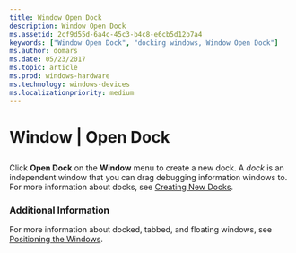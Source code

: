 ```yaml
---
title: Window Open Dock
description: Window Open Dock
ms.assetid: 2cf9d55d-6a4c-45c3-b4c8-e6cb5d12b7a4
keywords: ["Window Open Dock", "docking windows, Window Open Dock"]
ms.author: domars
ms.date: 05/23/2017
ms.topic: article
ms.prod: windows-hardware
ms.technology: windows-devices
ms.localizationpriority: medium
---
```


# Window | Open Dock


## <span id="ddk_window_open_dock_dbg"></span><span id="DDK_WINDOW_OPEN_DOCK_DBG"></span>


Click **Open Dock** on the **Window** menu to create a new dock. A *dock* is an independent window that you can drag debugging information windows to. For more information about docks, see [Creating New Docks](creating-a-new-dock.md).

### <span id="additional_information"></span><span id="ADDITIONAL_INFORMATION"></span>Additional Information

For more information about docked, tabbed, and floating windows, see [Positioning the Windows](positioning-the-windows.md).

 

 






